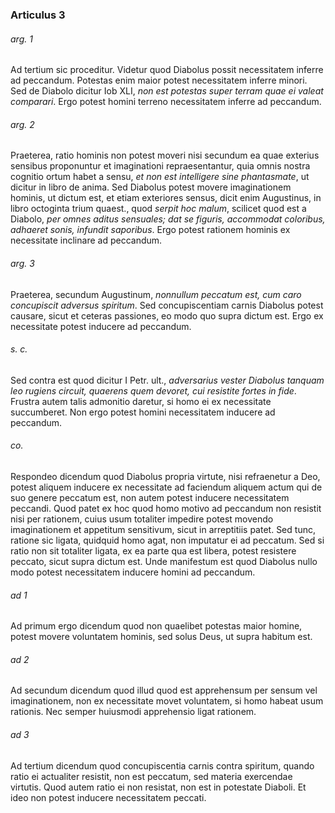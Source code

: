 ### Articulus 3

###### arg. 1
Ad tertium sic proceditur. Videtur quod Diabolus possit necessitatem inferre ad peccandum. Potestas enim maior potest necessitatem inferre minori. Sed de Diabolo dicitur Iob XLI, *non est potestas super terram quae ei valeat comparari*. Ergo potest homini terreno necessitatem inferre ad peccandum.

###### arg. 2
Praeterea, ratio hominis non potest moveri nisi secundum ea quae exterius sensibus proponuntur et imaginationi repraesentantur, quia omnis nostra cognitio ortum habet a sensu, *et non est intelligere sine phantasmate*, ut dicitur in libro de anima. Sed Diabolus potest movere imaginationem hominis, ut dictum est, et etiam exteriores sensus, dicit enim Augustinus, in libro octoginta trium quaest., quod *serpit hoc malum*, scilicet quod est a Diabolo, *per omnes aditus sensuales; dat se figuris, accommodat coloribus, adhaeret sonis, infundit saporibus*. Ergo potest rationem hominis ex necessitate inclinare ad peccandum.

###### arg. 3
Praeterea, secundum Augustinum, *nonnullum peccatum est, cum caro concupiscit adversus spiritum*. Sed concupiscentiam carnis Diabolus potest causare, sicut et ceteras passiones, eo modo quo supra dictum est. Ergo ex necessitate potest inducere ad peccandum.

###### s. c.
Sed contra est quod dicitur I Petr. ult., *adversarius vester Diabolus tanquam leo rugiens circuit, quaerens quem devoret, cui resistite fortes in fide*. Frustra autem talis admonitio daretur, si homo ei ex necessitate succumberet. Non ergo potest homini necessitatem inducere ad peccandum.

###### co.
Respondeo dicendum quod Diabolus propria virtute, nisi refraenetur a Deo, potest aliquem inducere ex necessitate ad faciendum aliquem actum qui de suo genere peccatum est, non autem potest inducere necessitatem peccandi. Quod patet ex hoc quod homo motivo ad peccandum non resistit nisi per rationem, cuius usum totaliter impedire potest movendo imaginationem et appetitum sensitivum, sicut in arreptitiis patet. Sed tunc, ratione sic ligata, quidquid homo agat, non imputatur ei ad peccatum. Sed si ratio non sit totaliter ligata, ex ea parte qua est libera, potest resistere peccato, sicut supra dictum est. Unde manifestum est quod Diabolus nullo modo potest necessitatem inducere homini ad peccandum.

###### ad 1
Ad primum ergo dicendum quod non quaelibet potestas maior homine, potest movere voluntatem hominis, sed solus Deus, ut supra habitum est.

###### ad 2
Ad secundum dicendum quod illud quod est apprehensum per sensum vel imaginationem, non ex necessitate movet voluntatem, si homo habeat usum rationis. Nec semper huiusmodi apprehensio ligat rationem.

###### ad 3
Ad tertium dicendum quod concupiscentia carnis contra spiritum, quando ratio ei actualiter resistit, non est peccatum, sed materia exercendae virtutis. Quod autem ratio ei non resistat, non est in potestate Diaboli. Et ideo non potest inducere necessitatem peccati.

